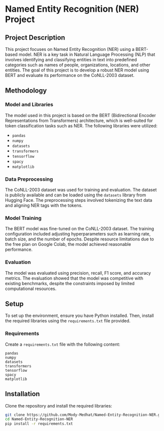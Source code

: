 # Named Entity Recognition (NER) Project

## Project Description

This project focuses on Named Entity Recognition (NER) using a BERT-based model. NER is a key task in Natural Language Processing (NLP) that involves identifying and classifying entities in text into predefined categories such as names of people, organizations, locations, and other entities. The goal of this project is to develop a robust NER model using BERT and evaluate its performance on the CoNLL-2003 dataset.

## Methodology

### Model and Libraries

The model used in this project is based on the BERT (Bidirectional Encoder Representations from Transformers) architecture, which is well-suited for token classification tasks such as NER. The following libraries were utilized:

- `pandas`
- `numpy`
- `datasets`
- `transformers`
- `tensorflow`
- `spacy`
- `matplotlib`

### Data Preprocessing

The CoNLL-2003 dataset was used for training and evaluation. The dataset is publicly available and can be loaded using the `datasets` library from Hugging Face. The preprocessing steps involved tokenizing the text data and aligning NER tags with the tokens.

### Model Training

The BERT model was fine-tuned on the CoNLL-2003 dataset. The training configuration included adjusting hyperparameters such as learning rate, batch size, and the number of epochs. Despite resource limitations due to the free plan on Google Colab, the model achieved reasonable performance.

### Evaluation

The model was evaluated using precision, recall, F1 score, and accuracy metrics. The evaluation showed that the model was competitive with existing benchmarks, despite the constraints imposed by limited computational resources.

## Setup

To set up the environment, ensure you have Python installed. Then, install the required libraries using the `requirements.txt` file provided.

### Requirements

Create a `requirements.txt` file with the following content:

```plaintext
pandas
numpy
datasets
transformers
tensorflow
spacy
matplotlib
```
## Installation
Clone the repository and install the required libraries:
```bash
git clone https://github.com/Mody-Medhat/Named-Entity-Recognition-NER.git
cd Named-Entity-Recognition-NER
pip install -r requirements.txt
```
